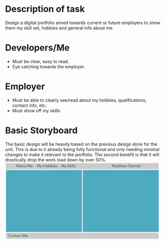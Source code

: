# Description of task
Design a digital portfolio aimed towards current or future employers to show them my skill set, hobbies and general info about me.

# Developers/Me
+ Must be clear, easy to read.
+ Eye catching towards the employer.

# Employer
+ Must be able to clearly see/read about my hobbies, qualifications, contact info, etc.
+ Must show off my skills 

# Basic Storyboard
The basic design will be heavily based on the previous design done for the unit. This is due to it already being fully functional and only needing minimal changes to make it relevant to the portfolio. The second benefit is that it will drastically drop the work load down by over 50%.
<img src="img/readme/maindesign.png">